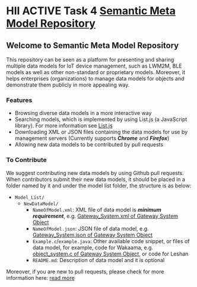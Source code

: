 
# HII ACTIVE Task 4 [Semantic Meta Model Repository](https://t4active.github.io)

## Welcome to Semantic Meta Model Repository
This repository can be seen as a platform for presenting and sharing multiple data models for IoT device management, such as LWM2M, BLE models as well as other non-standard or proprietary models. Moreover, it helps enterprises (organizations) to manage data models for objects and demonstrate them publicly in more appealing way.

### Features

* Browsing diverse data models in a more interactive way
* Searching models, which is implemented by using List.js (a JavaScript library). For more information see [List.js](http://listjs.com/)
* Downloading XML or JSON files containing the data models for use by management servers (Currently supports _**Chrome**_ and _**Firefox**_)
* Allowing new data models to be contributed by pull requests

### To Contribute

We suggest contributing new data models by using Github pull requests. When contributors submit their new data models, it should be placed in a folder named by it and under the model list folder, the structure is as below:
- `Model_List/`
  - `NewDataModel/`
    - `NameOfModel.xml`: XML file of data model is _**minimum requirement**_, e.g. [Gateway_System.xml of Gateway System Object](Model_List/Gateway_System/Gateway_System.xml)
    - `NameOfModel.json`: JSON file of data model, e.g. [Gateway_System.json of Gateway System Object](Model_List/Gateway_System/Gateway_System.json)
    - `Example.c`/`example.java`: Other available code snippet, or files of data model, for example, code for Wakaama, e.g. [object_system.c of Gateway System Object](Model_List/Gateway_System/object_system.c), or code for Leshan
    - `README.md`: Description of data model and it is optional

Moreover, if you are new to pull requests, please check for more information here: [read more](https://docs.google.com/presentation/d/1X_hKpOGpy-lHmtnomO9aA8OPYzGSnaPdtiviwl7QY4U/edit#slide=id.p3)
